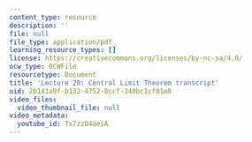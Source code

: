 ```yaml
---
content_type: resource
description: ''
file: null
file_type: application/pdf
learning_resource_types: []
license: https://creativecommons.org/licenses/by-nc-sa/4.0/
ocw_type: OCWFile
resourcetype: Document
title: 'Lecture 20: Central Limit Theorem transcript'
uid: 2b141a9f-b132-4752-8ccf-340bc1cf01e0
video_files:
  video_thumbnail_file: null
video_metadata:
  youtube_id: Tx7zzD4aeiA
---
```

